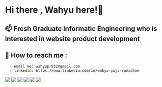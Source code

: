 # Hi there , Wahyu here!👋

## 📫 Fresh Graduate Informatic Engineering who is interested in website product development
## 🔭 How to reach me : 
      - email me: wahyupr952@gmail.com
      - linkedin: https://www.linkedin.com/in/wahyu-puji-ramadhan
 
![](https://img.shields.io/badge/Linux-FCC624?style=for-the-badge&logo=linux&logoColor=black) ![](https://img.shields.io/badge/JavaScript-F7DF1E?style=for-the-badge&logo=javascript&logoColor=black) ![](https://img.shields.io/badge/Node.js-43853D?style=for-the-badge&logo=node.js&logoColor=white) ![](https://img.shields.io/badge/React-20232A?style=for-the-badge&logo=react&logoColor=61DAFB) ![](https://img.shields.io/badge/Tailwind_CSS-38B2AC?style=for-the-badge&logo=tailwind-css&logoColor=white) ![](https://img.shields.io/badge/Express.js-404D59?style=for-the-badge) 
